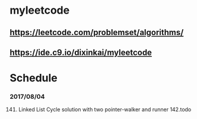 # **myleetcode**

https://leetcode.com/problemset/algorithms/
---
https://ide.c9.io/dixinkai/myleetcode
---

# Schedule

### 2017/08/04 

141. Linked List Cycle  solution with two pointer-walker and runner
142.todo 
